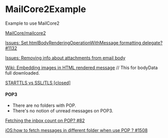 # MailCore2Example
Example to use MailCore2

[MailCore/mailcore2](https://github.com/MailCore/mailcore2)

[Issues: Set htmlBodyRenderingOperationWithMessage formatting delegate? #1132](https://github.com/MailCore/mailcore2/issues/1132)

[Issues: Removing info about attachments from email body](https://github.com/MailCore/mailcore2/issues/813)

[Wiki: Embedding images in HTML rendered message](https://github.com/MailCore/mailcore2/wiki/Embedding-images-in-HTML-rendered-message) // This for bodyData full downloaded.

[STARTTLS vs SSL/TLS [closed]](http://stackoverflow.com/questions/5540374/starttls-vs-ssl-tls)


#### POP3

- There are no folders with POP.
- There's no notion of unread messages on POP3.

[Fetching the inbox count on POP? #82](https://github.com/MailCore/mailcore2/issues/82)

[iOS:how to fetch messages in different folder when use POP ? #1508](https://github.com/MailCore/mailcore2/issues/1508)
